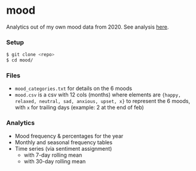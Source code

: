 # mood

Analytics out of my own mood data from 2020. See analysis [here](/analysis.md).

### Setup
```bash
$ git clone <repo>
$ cd mood/
```

### Files
- `mood_categories.txt` for details on the 6 moods
- `mood.csv` is a csv with 12 cols (months) where elements are `{happy, relaxed, neutral, sad, anxious, upset, x}` to represent the 6 moods, with `x` for trailing days (example: 2 at the end of feb)

### Analytics
- Mood frequency & percentages for the year
- Monthly and seasonal frequency tables
- Time series (via sentiment assignment)
  - with 7-day rolling mean
  - with 30-day rolling mean
